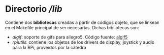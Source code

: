# Directorio */lib*

Contiene dos **bibliotecas** creadas a partir de códigos objeto, que se linkean en el Makefile principal de ser necesarias. Dichas bibliotecas son:

- *algif*: soporte de gifs para allegro5. Código fuente: [algif5](https://github.com/allefant/algif5)
- *rpiutils*: contiene los objetos de los drivers de display, joystick y audio para la RPi, proveídos por la cátedra

